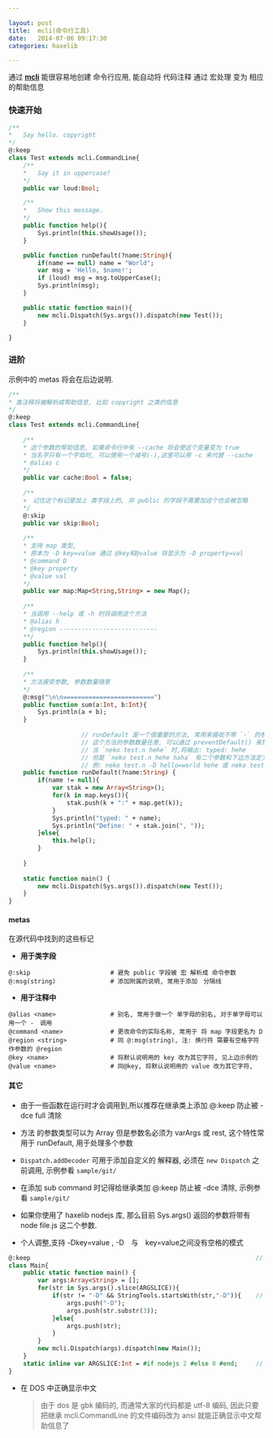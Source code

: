 ```yaml
---

layout: post
title:  mcli(命令行工具)
date:   2014-07-06 09:17:30
categories: haxelib

---
```


通过 **[mcli](https://github.com/waneck/mcli)** 能很容易地创建 命令行应用, 能自动将 代码注释 通过 宏处理 变为 相应的帮助信息

<!-- more -->

### 快速开始

```haxe
/**
*	Say hello. copyright	
*/
@:keep
class Test extends mcli.CommandLine{
	/**
	*	Say it in uppercase?
	*/
	public var loud:Bool;

	/**
	*	Show this message.
	*/
	public function help(){
		Sys.println(this.showUsage());
	}

	public function runDefault(?name:String){
		if(name == null) name = "World";
		var msg = 'Hello, $name!';
		if (loud) msg = msg.toUpperCase();
		Sys.println(msg);
	}

	public static function main(){
		new mcli.Dispatch(Sys.args()).dispatch(new Test());
	}

}
```

### 进阶

示例中的 metas 将会在后边说明.

```haxe
/**
* 类注释将被解析成帮助信息, 比如 copyright 之类的信息
*/
@:keep
class Test extends mcli.CommandLine{
	
	/**
	* 这个参数的帮助信息, 如果命令行中有 --cache 将会使这个变量变为 true
	* 当名字只有一个字母时, 可以使用一个减号(-),这里可以用 -c 来代替 --cache
	* @alias c
	*/
	public var cache:Bool = false;
	
	/**
	×　记住这个标记是加上 类字段上的, 非 public 的字段不需要加这个也会被忽略
	*/
	@:skip
	public var skip:Bool;
		
	/**
	* 支持 map 类型, 
	* 原本为 -D key=value 通过 @key和@value 将显示为 -D property=val
	* @command D
	* @key property
	* @value val
	*/
	public var map:Map<String,String> = new Map();
	
	/**
	* 当调用 --help 或 -h 时将调用这个方法
	* @alias h
	* @region ---------------------------
	**/
	public function help(){
		Sys.println(this.showUsage());
	}
	
	/**
	* 方法接受参数, 参数数量随意
	*/
	@:msg("\n\n=========================")
	public function sum(a:Int, b:Int){
		Sys.println(a + b);
	}
	
					// runDefault 是一个很重要的方法, 常用来接收不带 `-` 的参数
					// 这个方法的参数数量任意, 可以通过 preventDefault() 来禁用这个方法
					// 当 `neko test.n hehe` 时,将输出: typed: hehe
					// 但是 `neko test.n hehe haha` 有二个参数和下边方法定义参数个数不一致，这时只会输出帮助信息
					// 例: neko test.n -D hello=world hehe 或 neko test.n hehe -D hello=world
	public function runDefault(?name:String) {
		if(name != null){
			var stak = new Array<String>();
			for(k in map.keys()){
				stak.push(k + ":" + map.get(k));
			}
			Sys.println("typed: " + name);
			Sys.println("Define: " + stak.join(", "));
		}else{
			this.help();
		}
		
	}
	
	static function main() {
		new mcli.Dispatch(Sys.args()).dispatch(new Test());
	}
}
```

#### metas

在源代码中找到的这些标记

 * **用于类字段**

```
@:skip						# 避免 public 字段被 宏 解析成 命令参数
@:msg(string)				# 添加附属的说明, 常用于添加　分隔线
```

 * **用于注释中**

```
@alias <name>				# 别名, 常用于做一个 单字母的别名, 对于单字母可以用一个 -　调用
@command <name>				# 更改命令的实际名称, 常用于 将 map 字段更名为 D
@region <string>			# 同 @:msg(string), 注: 换行符 需要有空格字符作参数的 @region
@key <name>					# 将默认说明用的 key 改为其它字符, 见上边示例的
@value <name>				# 同@key, 将默认说明用的 value 改为其它字符, 
```

#### 其它

 * 由于一些函数在运行时才会调用到,所以推荐在继承类上添加 @:keep 防止被 -dce full 清除

 * 方法 的参数类型可以为 Array<String> 但是参数名必须为 varArgs 或 rest, 这个特性常用于 runDefault, 用于处理多个参数
 
 * `Dispatch.addDecoder` 可用于添加自定义的 解释器, 必须在 `new Dispatch` 之前调用, 示例参看 `sample/git/`

 * 在添加 sub command 时记得给继承类加 @:keep 防止被 -dce 清除, 示例参看 `sample/git/`

 * 如果你使用了 haxelib nodejs 库, 那么目前 Sys.args() 返回的参数将带有 node file.js 这二个参数.

 * 个人调整,支持 -Dkey=value , -D　与　key=value之间没有空格的模式

```haxe
@:keep																// 在继承类上添加 @:keep 防止被 -dce full 清除
class Main{
	public static function main() {		
		var args:Array<String> = [];		
		for(str in Sys.args().slice(ARGSLICE)){								
			if(str != "-D" && StringTools.startsWith(str,"-D")){	// 将类似 -Dkey=value 变成 -D key=value 的形式
				args.push("-D");
				args.push(str.substr(3));
			}else{
				args.push(str);
			}
		}		
		new mcli.Dispatch(args).dispatch(new Main());
	}
	static inline var ARGSLICE:Int = #if nodejs 2 #else 0 #end;		// nodejs 的 args 会把 node file.js 这二个也加入到 参数
}	
```

 * 在 DOS 中正确显示中文

	> 由于 dos 是 gbk 编码的, 而通常大家的代码都是 utf-8 编码, 因此只要把继承 mcli.CommandLine 的文件编码改为 ansi 就能正确显示中文帮助信息了